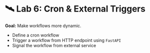 # 🛰️ Lab 6: Cron & External Triggers

**Goal:** Make workflows more dynamic.

- Define a cron workflow
- Trigger a workflow from HTTP endpoint using `FastAPI`
- Signal the workflow from external service